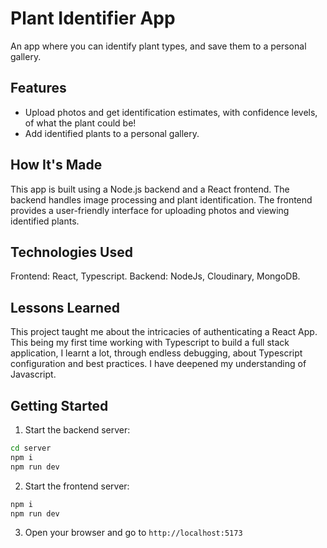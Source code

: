 # Plant Identifier App

An app where you can identify plant types, and save them to a personal gallery. 

## Features

- Upload photos and get identification estimates, with confidence levels, of what the plant could be!
- Add identified plants to a personal gallery. 

## How It's Made

This app is built using a Node.js backend and a React frontend. The backend handles image processing and plant identification. The frontend provides a user-friendly interface for uploading photos and viewing identified plants.

## Technologies Used
Frontend: React, Typescript. 
Backend: NodeJs, Cloudinary, MongoDB. 

## Lessons Learned

This project taught me about the intricacies of authenticating a React App. This being my first time working with Typescript to build a full stack application, I learnt a lot, through endless debugging, about Typescript configuration and best practices. I have deepened my understanding of Javascript. 

## Getting Started

1. Start the backend server:
  ```bash
  cd server 
  npm i
  npm run dev
  ```
2. Start the frontend server:
  ```bash
  npm i
  npm run dev
  ```
3. Open your browser and go to `http://localhost:5173`




